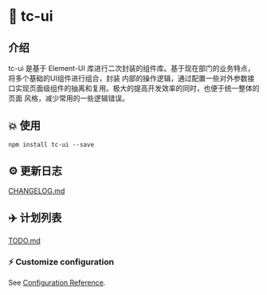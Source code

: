# :memo: tc-ui

## 介绍

tc-ui 是基于 Element-UI 库进行二次封装的组件库。基于现在部门的业务特点，将多个基础的UI组件进行组合，封装
内部的操作逻辑，通过配置一些对外参数接口实现页面级组件的抽离和复用。极大的提高开发效率的同时，也便于统一整体的页面
风格，减少常用的一些逻辑错误。

## :boom: 使用

```shell
npm install tc-ui --save
```

## :gear: 更新日志

[CHANGELOG.md](./CHANGELOG.md)

## :airplane: 计划列表

[TODO.md](./TODO.md)

### :zap: Customize configuration

See [Configuration Reference](https://cli.vuejs.org/config/).
